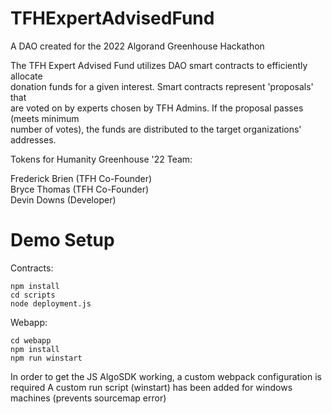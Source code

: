 # TFHExpertAdvisedFund
A DAO created for the 2022 Algorand Greenhouse Hackathon

The TFH Expert Advised Fund utilizes DAO smart contracts to efficiently allocate <br>
donation funds for a given interest. Smart contracts represent 'proposals' that <br>
are voted on by experts chosen by TFH Admins. If the proposal passes (meets minimum <br>
number of votes), the funds are distributed to the target organizations' addresses. <br>

Tokens for Humanity Greenhouse '22 Team:

Frederick Brien (TFH Co-Founder)<br>
Bryce Thomas (TFH Co-Founder)<br>
Devin Downs (Developer)<br>

# Demo Setup
Contracts:
```
npm install
cd scripts
node deployment.js
```

Webapp:
```
cd webapp
npm install
npm run winstart
```
In order to get the JS AlgoSDK working, a custom webpack configuration is required
A custom run script (winstart) has been added for windows machines (prevents sourcemap error) 
